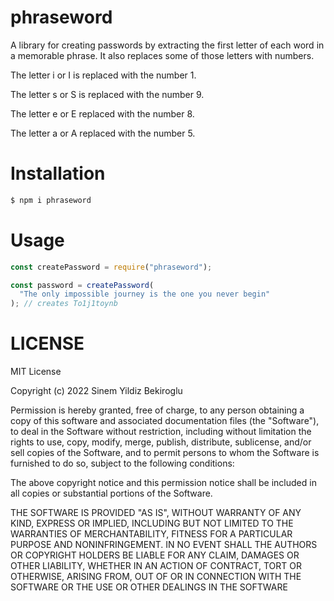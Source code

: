 # phraseword

A library for creating passwords by extracting the first letter of each word in a memorable phrase. It also replaces some of those letters with numbers.

The letter i or I is replaced with the number 1.

The letter s or S is replaced with the number 9.

The letter e or E replaced with the number 8.

The letter a or A replaced with the number 5.

# Installation

```sh
$ npm i phraseword
```

# Usage

```js
const createPassword = require("phraseword");

const password = createPassword(
  "The only impossible journey is the one you never begin"
); // creates To1j1toynb
```

# LICENSE

MIT License

Copyright (c) 2022 Sinem Yildiz Bekiroglu

Permission is hereby granted, free of charge, to any person obtaining a copy
of this software and associated documentation files (the "Software"), to deal
in the Software without restriction, including without limitation the rights
to use, copy, modify, merge, publish, distribute, sublicense, and/or sell
copies of the Software, and to permit persons to whom the Software is
furnished to do so, subject to the following conditions:

The above copyright notice and this permission notice shall be included in all
copies or substantial portions of the Software.

THE SOFTWARE IS PROVIDED "AS IS", WITHOUT WARRANTY OF ANY KIND, EXPRESS OR
IMPLIED, INCLUDING BUT NOT LIMITED TO THE WARRANTIES OF MERCHANTABILITY,
FITNESS FOR A PARTICULAR PURPOSE AND NONINFRINGEMENT. IN NO EVENT SHALL THE
AUTHORS OR COPYRIGHT HOLDERS BE LIABLE FOR ANY CLAIM, DAMAGES OR OTHER
LIABILITY, WHETHER IN AN ACTION OF CONTRACT, TORT OR OTHERWISE, ARISING FROM,
OUT OF OR IN CONNECTION WITH THE SOFTWARE OR THE USE OR OTHER DEALINGS IN THE
SOFTWARE
